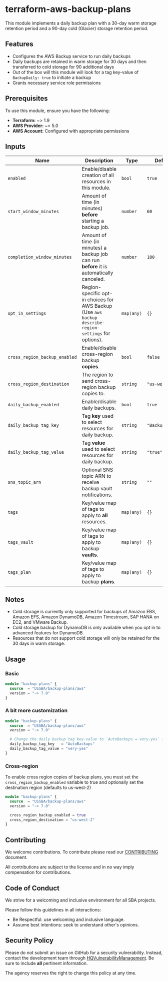 # terraform-aws-backup-plans

This module implements a daily backup plan with a 30-day warm storage retention period and a 90-day cold (Glacier) storage retention period.

## Features

- Configures the AWS Backup service to run daily backups
- Daily backups are retained in warm storage for 30 days and then transferred to cold storage for 90 additional days
- Out of the box will this module will look for a tag key-value of `BackupDaily: true` to initiate a backup
- Grants necessary service role permissions

## Prerequisites

To use this module, ensure you have the following:

- **Terraform:** ~> 1.9
- **AWS Provider:** ~> 5.0
- **AWS Account:** Configured with appropriate permissions

## Inputs

| Name                         | Description                                                                                            | Type        | Default         | Required  |
|------------------------------|--------------------------------------------------------------------------------------------------------|-------------|-----------------|-----------|
| `enabled`                    | Enable/disable creation of all resources in this module.                                               | `bool`      | `true`          | ❌ No     |
| `start_window_minutes`       | Amount of time (in minutes) **before** starting a backup job.                                          | `number`    | `60`            | ❌ No     |
| `completion_window_minutes`  | Amount of time (in minutes) a backup job can run **before** it is automatically canceled.              | `number`    | `180`           | ❌ No     |
| `opt_in_settings`            | Region-specific opt-in choices for AWS Backup (Use `aws backup describe-region-settings` for options). | `map(any)`  | `{}`            | ❌ No     |
| `cross_region_backup_enabled`| Enable/disable cross-region backup **copies**.                                                         | `bool`      | `false`         | ❌ No     |
| `cross_region_destination`   | The region to send cross-region backup copies to.                                                      | `string`    | `"us-west-2"`   | ❌ No     |
| `daily_backup_enabled`       | Enable/disable daily backups.                                                                          | `bool`      | `true`          | ❌ No     |
| `daily_backup_tag_key`       | Tag **key** used to select resources for daily backup.                                                 | `string`    | `"BackupDaily"` | ❌ No     |
| `daily_backup_tag_value`     | Tag **value** used to select resources for daily backup.                                               | `string`    | `"true"`        | ❌ No     |
| `sns_topic_arn`              | Optional SNS topic ARN to receive backup vault notifications.                                          | `string`    | `""`            | ❌ No     |
| `tags`                       | Key/value map of tags to apply to **all** resources.                                                   | `map(any)`  | `{}`            | ❌ No     |
| `tags_vault`                 | Key/value map of tags to apply to backup **vaults**.                                                   | `map(any)`  | `{}`            | ❌ No     |
| `tags_plan`                  | Key/value map of tags to apply to backup **plans**.                                                    | `map(any)`  | `{}`            | ❌ No     |

## Notes

- Cold storage is currently only supported for backups of Amazon EBS, Amazon EFS, Amazon DynamoDB, Amazon Timestream, SAP HANA on EC2, and VMware Backup.
- Cold storage backup for DynamoDB is only available when you opt in to advanced features for DynamoDB.
- Resources that do not support cold storage will only be retained for the 30 days in warm storage.

## Usage

### Basic

```terraform
module "backup-plans" {
  source  = "USSBA/backup-plans/aws"
  version = "~> 7.0"
}
```

### A bit more customization

```terraform
module "backup-plans" {
  source  = "USSBA/backup-plans/aws"
  version = "~> 7.0"

  # Change the daily backup tag key-value to `AutoBackups = very-yes` for triggering
  daily_backup_tag_key   = "AutoBackups"
  daily_backup_tag_value = "very-yes"
}
```

### Cross-region

To enable cross region copies of backup plans, you must set the `cross_region_backup_enabled` variable to true and optionally set the destination region (defaults to us-west-2)

```terraform
module "backup-plans" {
  source  = "USSBA/backup-plans/aws"
  version = "~> 7.0"

  cross_region_backup_enabled = true
  cross_region_destination = "us-west-2"
}
```

## Contributing

We welcome contributions.
To contribute please read our [CONTRIBUTING](CONTRIBUTING.md) document.

All contributions are subject to the license and in no way imply compensation for contributions.

## Code of Conduct

We strive for a welcoming and inclusive environment for all SBA projects.

Please follow this guidelines in all interactions:

- Be Respectful: use welcoming and inclusive language.
- Assume best intentions: seek to understand other's opinions.

## Security Policy

Please do not submit an issue on GitHub for a security vulnerability.
Instead, contact the development team through [HQVulnerabilityManagement](mailto:HQVulnerabilityManagement@sba.gov).
Be sure to include **all** pertinent information.

The agency reserves the right to change this policy at any time.
